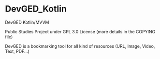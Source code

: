 # DevGED_Kotlin
DevGED Kotlin/MVVM

Public Studies Project under GPL 3.0 License (more details in the COPYING file)

DevGED is a bookmarking tool for all kind of resources  (URL, Image, Video, Text, PDF...)
